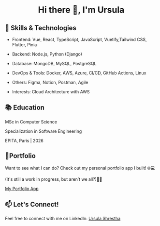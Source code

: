 <h1 align="center">Hi there 👋, I'm Ursula</h1>

## 🚀 Skills & Technologies

- Frontend: Vue, React, TypeScript, JavaScript, Vuetify,Tailwind CSS, Flutter, Pinia

- Backend: Node.js, Python (Django)

- Database: MongoDB, MySQL, PostgreSQL

- DevOps & Tools: Docker, AWS, Azure, CI/CD, GitHub Actions, Linux

- Others: Figma, Notion, Postman, Agile

- Interests: Cloud Architecture with AWS

## 📚 Education
MSc in Computer Science

Specialization in Software Engineering

EPITA, Paris | 2026

## 🔗Portfolio
Want to see what I can do? Check out my personal portfolio app I built! 🌐💻 

(It's still a work in progress, but aren’t we all?)💁‍♀️

[My Portfolio App](https://ursulashrestha.com.np/)

## 📫 Let's Connect!
 Feel free to connect with me on LinkedIn: [Ursula Shrestha](https://www.linkedin.com/in/ursula-shrestha/)



